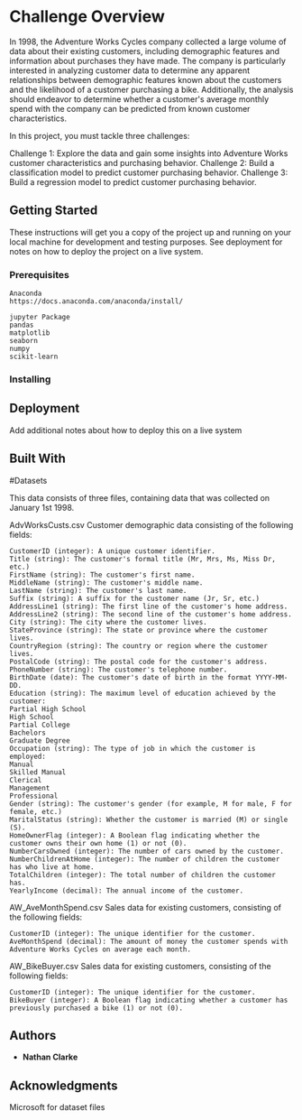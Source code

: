 # Challenge Overview
In 1998, the Adventure Works Cycles company collected a large volume of data about their existing customers, including demographic features and information about purchases they have made. 
The company is particularly interested in analyzing customer data to determine any apparent relationships between demographic features known about the customers and the likelihood of a customer purchasing a bike. Additionally, the analysis should endeavor to determine whether a customer's average monthly spend with the company can be predicted from known customer characteristics.

In this project, you must tackle three challenges:

Challenge 1: Explore the data and gain some insights into Adventure Works customer characteristics and purchasing behavior.
Challenge 2: Build a classification model to predict customer purchasing behavior.
Challenge 3: Build a regression model to predict customer purchasing behavior.

## Getting Started

These instructions will get you a copy of the project up and running on your local machine for development and testing purposes. See deployment for notes on how to deploy the project on a live system.

### Prerequisites

```
Anaconda
https://docs.anaconda.com/anaconda/install/

jupyter Package
pandas
matplotlib
seaborn
numpy
scikit-learn

```

### Installing




## Deployment

Add additional notes about how to deploy this on a live system

## Built With

#Datasets

This data consists of three files, containing data that was collected on January 1st 1998.

AdvWorksCusts.csv
Customer demographic data consisting of the following fields:

```
CustomerID (integer): A unique customer identifier.
Title (string): The customer's formal title (Mr, Mrs, Ms, Miss Dr, etc.)
FirstName (string): The customer's first name.
MiddleName (string): The customer's middle name.
LastName (string): The customer's last name.
Suffix (string): A suffix for the customer name (Jr, Sr, etc.)
AddressLine1 (string): The first line of the customer's home address.
AddressLine2 (string): The second line of the customer's home address.
City (string): The city where the customer lives.
StateProvince (string): The state or province where the customer lives.
CountryRegion (string): The country or region where the customer lives.
PostalCode (string): The postal code for the customer's address.
PhoneNumber (string): The customer's telephone number.
BirthDate (date): The customer's date of birth in the format YYYY-MM-DD.
Education (string): The maximum level of education achieved by the customer:
Partial High School
High School
Partial College
Bachelors
Graduate Degree
Occupation (string): The type of job in which the customer is employed:
Manual
Skilled Manual
Clerical
Management
Professional
Gender (string): The customer's gender (for example, M for male, F for female, etc.)
MaritalStatus (string): Whether the customer is married (M) or single (S).
HomeOwnerFlag (integer): A Boolean flag indicating whether the customer owns their own home (1) or not (0).
NumberCarsOwned (integer): The number of cars owned by the customer.
NumberChildrenAtHome (integer): The number of children the customer has who live at home.
TotalChildren (integer): The total number of children the customer has.
YearlyIncome (decimal): The annual income of the customer.
```
AW_AveMonthSpend.csv
Sales data for existing customers, consisting of the following fields:
```
CustomerID (integer): The unique identifier for the customer.
AveMonthSpend (decimal): The amount of money the customer spends with Adventure Works Cycles on average each month.
```
AW_BikeBuyer.csv
Sales data for existing customers, consisting of the following fields:
```
CustomerID (integer): The unique identifier for the customer.
BikeBuyer (integer): A Boolean flag indicating whether a customer has previously purchased a bike (1) or not (0).
```
## Authors

* **Nathan Clarke**

## Acknowledgments

Microsoft for dataset files
